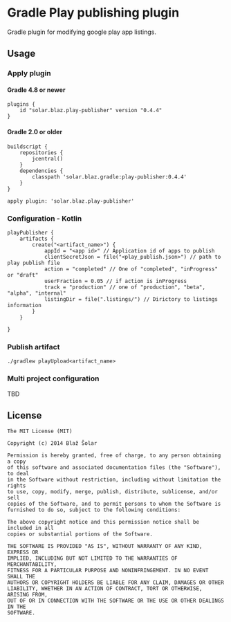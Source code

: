 # Gradle Play publishing plugin

Gradle plugin for modifying google play app listings.

## Usage

### Apply plugin

#### Gradle 4.8 or newer
    plugins {
        id "solar.blaz.play-publisher" version "0.4.4"
    }
    
#### Gradle 2.0 or older
    buildscript {
        repositories {
            jcentral()
        }
        dependencies {
            classpath 'solar.blaz.gradle:play-publisher:0.4.4'
        }
    }

    apply plugin: 'solar.blaz.play-publisher'

### Configuration - Kotlin
    playPublisher {
        artifacts {
            create("<artifact_name>") {
                appId = "<app id>" // Application id of apps to publish
                clientSecretJson = file("<play_publish.json>") // path to play publish file
                action = "completed" // One of "completed", "inProgress" or "draft"
                userFraction = 0.05 // if action is inProgress
                track = "production" // one of "production", "beta", "alpha", "internal"
                listingDir = file(".listings/") // Dirictory to listings information
            }
        }
        
    }

### Publish artifact

`./gradlew playUpload<artifact_name>`

### Multi project configuration

TBD

## License
    
    The MIT License (MIT)
    
    Copyright (c) 2014 Blaž Šolar
    
    Permission is hereby granted, free of charge, to any person obtaining a copy
    of this software and associated documentation files (the "Software"), to deal
    in the Software without restriction, including without limitation the rights
    to use, copy, modify, merge, publish, distribute, sublicense, and/or sell
    copies of the Software, and to permit persons to whom the Software is
    furnished to do so, subject to the following conditions:
    
    The above copyright notice and this permission notice shall be included in all
    copies or substantial portions of the Software.
    
    THE SOFTWARE IS PROVIDED "AS IS", WITHOUT WARRANTY OF ANY KIND, EXPRESS OR
    IMPLIED, INCLUDING BUT NOT LIMITED TO THE WARRANTIES OF MERCHANTABILITY,
    FITNESS FOR A PARTICULAR PURPOSE AND NONINFRINGEMENT. IN NO EVENT SHALL THE
    AUTHORS OR COPYRIGHT HOLDERS BE LIABLE FOR ANY CLAIM, DAMAGES OR OTHER
    LIABILITY, WHETHER IN AN ACTION OF CONTRACT, TORT OR OTHERWISE, ARISING FROM,
    OUT OF OR IN CONNECTION WITH THE SOFTWARE OR THE USE OR OTHER DEALINGS IN THE
    SOFTWARE.
